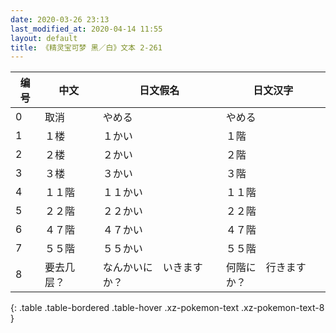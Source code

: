 ```yaml
---
date: 2020-03-26 23:13
last_modified_at: 2020-04-14 11:55
layout: default
title: 《精灵宝可梦 黑／白》文本 2-261
---
```

| 编号 | 中文 | 日文假名 | 日文汉字 |
| ---- | ---- | ---- | --- |
| 0 | 取消 | やめる | やめる |
| 1 | １楼 | １かい | １階 |
| 2 | ２楼 | ２かい | ２階 |
| 3 | ３楼 | ３かい | ３階 |
| 4 | １１階 | １１かい | １１階 |
| 5 | ２２階 | ２２かい | ２２階 |
| 6 | ４７階 | ４７かい | ４７階 |
| 7 | ５５階 | ５５かい | ５５階 |
| 8 | 要去几层？ | なんかいに　いきますか？ | 何階に　行きますか？ |
{: .table .table-bordered .table-hover .xz-pokemon-text .xz-pokemon-text-8 }